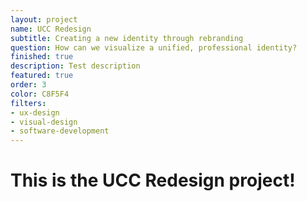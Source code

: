 ```yaml
---
layout: project
name: UCC Redesign
subtitle: Creating a new identity through rebranding
question: How can we visualize a unified, professional identity?
finished: true
description: Test description
featured: true
order: 3
color: C8F5F4
filters:
- ux-design
- visual-design
- software-development
---
```


<h1>This is the UCC Redesign project!</h1>